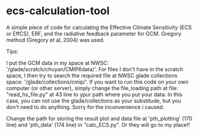 # ecs-calculation-tool
A simple piece of code for calculating the Effective Climate Sensitivity (ECS or EffCS), ERF, and the radiative feedback parameter for GCM. Gregory method (Gregory et al, 2004) was used.


Tips:

I put the GCM data in my space at NWSC: '/glade/scratch/chuyan/CMIP6data/'. For files I don't have in the scratch space, I then try to search the required file at NWSC glade collections space: '/glade/collections/cmip/'.
If you want to run this code on your own computer (or other server), simply change the file_loading path at file: "read_hs_file.py" at 43 line to ypur path where you put your data. In this case, you can not use the glade/collections as your substitude, but you don't need to do anything. Sorry for the inconvenience i caused.

Change the path for storing the result plot and data file at 'pth_plotting' (170 line) and 'pth_data' (174 line) in "calc_ECS.py". Or they will go to my place!!
